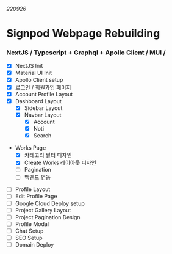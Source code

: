 _220926_

# Signpod Webpage Rebuilding

### NextJS / Typescript + Graphql + Apollo Client / MUI /

- [x] NextJS Init
- [x] Material UI Init
- [x] Apollo Client setup
- [x] 로그인 / 회원가입 페이지
- [x] Account Profile Layout
- [x] Dashboard Layout
  - [x] Sidebar Layout
  - [x] Navbar Layout
    - [x] Account
    - [x] Noti
    - [x] Search
- Works Page
  - [x] 카테고리 필터 디자인
  - [x] Create Works 레이아웃 디자인
  - [ ] Pagination
  - [ ] 백엔드 연동
- [ ] Profile Layout
- [ ] Edit Profile Page
- [ ] Google Cloud Deploy setup
- [ ] Project Gallery Layout
- [ ] Project Pagination Design
- [ ] Profile Modal
- [ ] Chat Setup
- [ ] SEO Setup
- [ ] Domain Deploy
